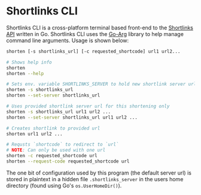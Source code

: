 # Shortlinks CLI

Shortlinks CLI is a cross-platform terminal based front-end to the
[Shortlinks API](https://github.com/VVill-ga/shortlinks) written in Go.
Shortlinks CLI uses the [Go-Arg](https://github.com/alexflint/go-arg)
library to help manage command line arguments. Usage is shown below:

```bash
shorten [-s shortlinks_url] [-c requested_shortcode] url1 url2...

# Shows help info
shorten
shorten --help

# Sets env. variable SHORTLINKS_SERVER to hold new shortlink server url
shorten -s shortlinks_url
shorten --set-server shortlinks_url

# Uses provided shortlink server url for this shortening only
shorten -s shortlinks_url url1 url2 ...
shorten --set-server shortlinks_url url1 url2 ...

# Creates shortlink to provided url
shorten url1 url2 ...

# Requsts `shortcode` to redirect to `url`
# NOTE: Can only be used with one url
shorten -c requested_shortcode url
shorten --request-code requested_shortcode url
```

The one bit of configuration used by this program (the default server url)
is stored in plaintext in a hidden file `.shortlinks_server` in the users home
directory (found using Go's `os.UserHomeDir()`).